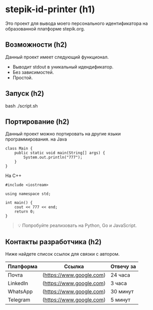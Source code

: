 # stepik-id-printer (h1)
Это проект для вывода моего персонального идентификатора на образованной платформе stepik.org.

## Возможности (h2)
Данный проект имеет следующий функционал.

* Выводит stdout в уникальный идендификатор.
* Без зависимостей.
* Простой.

## Запуск (h2)
bash ./script.sh

## Портирование (h2)
Данный проект можно портировать на другие языки программирования.
на Java
 ```
 class Main {
     public static void main(String[] args) {
         System.out.println("777");
     }
 }
```
На С++
```
#include <iostream>

using namespace std;

int main() {
    cout << 777 << end;
    return 0;
}
```
> :bulb: Попробуйте реализовать на Python, Go и JavaScript.

## Контакты разработчика (h2)
Ниже найдете список ссылок для связки с автором.

| Платформа | Ссылка                   | Отвечу за |
| --------- |--------------------------| ----------|
| Почта     | (https://www.google.com) | 24 часа   |
| LinkedIn  | (https://www.google.com) | 3 часа    |
| WhatsApp  | (https://www.google.com) | 30 минут  |
| Telegram  | (https://www.google.com) | 5 минут   |
